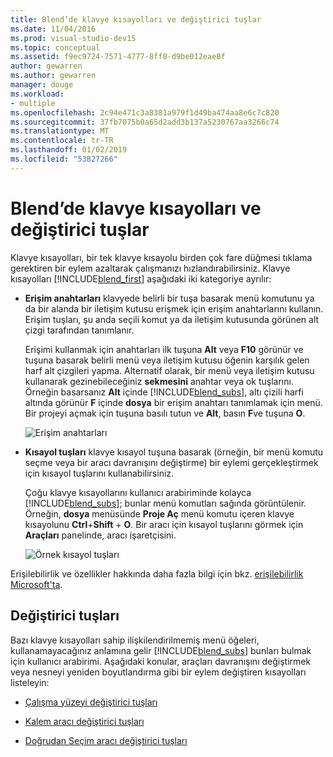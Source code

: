 ```yaml
---
title: Blend’de klavye kısayolları ve değiştirici tuşlar
ms.date: 11/04/2016
ms.prod: visual-studio-dev15
ms.topic: conceptual
ms.assetid: f9ec9724-7571-4777-8ff8-d9be012eae8f
author: gewarren
ms.author: gewarren
manager: douge
ms.workload:
- multiple
ms.openlocfilehash: 2c94e471c3a8381a979f1d49ba474aa8e6c7c820
ms.sourcegitcommit: 37fb7075b0a65d2add3b137a5230767aa3266c74
ms.translationtype: MT
ms.contentlocale: tr-TR
ms.lasthandoff: 01/02/2019
ms.locfileid: "53827266"
---
```

# <a name="keyboard-shortcuts-and-modifier-keys-in-blend"></a>Blend’de klavye kısayolları ve değiştirici tuşlar

Klavye kısayolları, bir tek klavye kısayolu birden çok fare düğmesi tıklama gerektiren bir eylem azaltarak çalışmanızı hızlandırabilirsiniz. Klavye kısayolları [!INCLUDE[blend_first](../debugger/includes/blend_first_md.md)] aşağıdaki iki kategoriye ayrılır:

- **Erişim anahtarları** klavyede belirli bir tuşa basarak menü komutunu ya da bir alanda bir iletişim kutusu erişmek için erişim anahtarlarını kullanın. Erişim tuşları, şu anda seçili komut ya da iletişim kutusunda görünen alt çizgi tarafından tanımlanır.

   Erişimi kullanmak için anahtarları ilk tuşuna **Alt** veya **F10** görünür ve tuşuna basarak belirli menü veya iletişim kutusu öğenin karşılık gelen harf alt çizgileri yapma. Alternatif olarak, bir menü veya iletişim kutusu kullanarak gezinebileceğiniz **sekmesini** anahtar veya ok tuşlarını. Örneğin basarsanız **Alt** içinde [!INCLUDE[blend_subs](../debugger/includes/blend_subs_md.md)], altı çizili harfi altında görünür **F** içinde **dosya** bir erişim anahtarı tanımlamak için menü. Bir projeyi açmak için tuşuna basılı tutun ve **Alt**, basın **F**ve tuşuna **O**.

   ![Erişim anahtarları](../designers/media/441d5d67-48ee-4ba3-9e55-1826167e8d64.png)

- **Kısayol tuşları** klavye kısayol tuşuna basarak (örneğin, bir menü komutu seçme veya bir aracı davranışını değiştirme) bir eylemi gerçekleştirmek için kısayol tuşlarını kullanabilirsiniz.

   Çoğu klavye kısayollarını kullanıcı arabiriminde kolayca [!INCLUDE[blend_subs](../debugger/includes/blend_subs_md.md)]; bunlar menü komutları sağında görüntülenir. Örneğin, **dosya** menüsünde **Proje Aç** menü komutu içeren klavye kısayolunu **Ctrl**+**Shift** + **O**. Bir aracı için kısayol tuşlarını görmek için **Araçları** panelinde, aracı işaretçisini.

   ![Örnek kısayol tuşları](../designers/media/f147fc85-9fc5-4e8a-8039-bead80a3e595.png)

Erişilebilirlik ve özellikler hakkında daha fazla bilgi için bkz. [erişilebilirlik Microsoft'ta](http://go.microsoft.com/fwlink/?LinkId=75069).

## <a name="modifier-keys"></a>Değiştirici tuşları

Bazı klavye kısayolları sahip ilişkilendirilmemiş menü öğeleri, kullanamayacağınız anlamına gelir [!INCLUDE[blend_subs](../debugger/includes/blend_subs_md.md)] bunları bulmak için kullanıcı arabirimi. Aşağıdaki konular, araçları davranışını değiştirmek veya nesneyi yeniden boyutlandırma gibi bir eylem değiştiren kısayolları listeleyin:

-   [Çalışma yüzeyi değiştirici tuşları](../designers/artboard-modifier-keys-in-blend.md)

-   [Kalem aracı değiştirici tuşları](../designers/pen-tool-modifier-keys-in-blend.md)

-   [Doğrudan Seçim aracı değiştirici tuşları](../designers/direct-selection-tool-modifier-keys-in-blend.md)